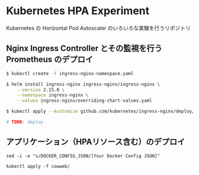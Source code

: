 Kubernetes HPA Experiment
===

Kubernetes の Horizontal Pod Autoscaler のいろいろな実験を行うリポジトリ

Nginx Ingress Controller とその監視を行う Prometheus のデプロイ
---

```bash
$ kubectl create -f ingress-nginx-namespace.yaml

$ helm install ingress-nginx ingress-nginx/ingress-nginx \
    --version 2.15.0 \
    --namespace ingress-nginx \
    --values ingress-nginx/overriding-chart-values.yaml

$ kubectl apply --kustomize github.com/kubernetes/ingress-nginx/deploy/prometheus/

# TODO: deploy
```

アプリケーション（HPAリソース含む）のデプロイ
---

```
sed -i -e "s/DOCKER_CONFIG_JSON/[Your Docker Config JSON]"

kubectl apply -f cowweb/
```
